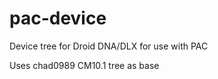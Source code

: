 pac-device
==============

Device tree for Droid DNA/DLX for use with PAC

Uses chad0989 CM10.1 tree as base
